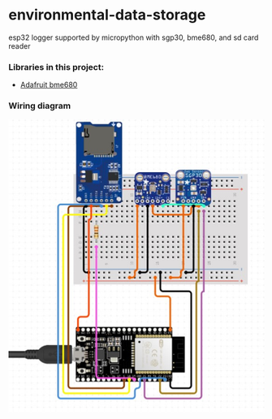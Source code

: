 # environmental-data-storage
esp32 logger supported by micropython with sgp30, bme680, and sd card reader



### Libraries in this project:
* [Adafruit bme680](https://github.com/adafruit/Adafruit_CircuitPython_BME680)

### Wiring diagram
![image info](wiring_diagram.jpg)
